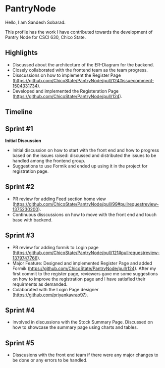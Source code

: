 # PantryNode

Hello, I am Sandesh Sobarad.

This profile has the work I have contributed towards the development of Pantry Node for CSCI 630, Chico State.


## Highlights
- Discussed about the architecture of the ER-Diagram for the backend.
- Closely collaborated with the frontend team as the team progress.
- Disscussions on how to implement the Register Page (https://github.com/ChicoState/PantryNode/pull/124#issuecomment-1504331734).
- Developed and implemented the Registeration Page (https://github.com/ChicoState/PantryNode/pull/124).


## Timeline


## Sprint #1
**Initial Discussion**
- Initial discussion on how to start with the front end and how to progress based on the issues raised: discussed and distributed the issues to be handled among the frontend group.
- Suggestions to use Formik and ended up using it in the project for registration page.

## Sprint #2
- PR review for adding Feed section home view (https://github.com/ChicoState/PantryNode/pull/99#pullrequestreview-1375230200).
- Continuous disscussions on how to move with the front end and touch base with backend.

## Sprint #3
- PR review for adding formik to Login page (https://github.com/ChicoState/PantryNode/pull/121#pullrequestreview-1379747766).
- Major Feature: Designed and implemented Register Page and added Formik (https://github.com/ChicoState/PantryNode/pull/124). After my first commit to the register page, reviewers gave me some suggestions on how to improve the registration page and I have satisfied their requirments as demanded.
- Colaborated with the Login Page designer (https://github.com/priyankavrao97).

## Sprint #4
- Involved in discussions with the Stock Summary Page. Discussed on how to showcase the summary page using charts and tables.

## Sprint #5
- Disscusions with the front end team if there were any major changes to be done or any errors to be handled.





